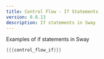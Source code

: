 ```yaml
---
title: Control Flow - If Statements
version: 0.8.13
description: If statements in Sway
---
```


Examples of if statements in Sway

```rust
{{{control_flow_if}}}
```
